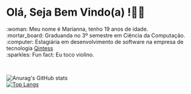 <h1> Olá, Seja Bem Vindo(a) !👋🏼</h1>
:woman: Meu nome é Marianna, tenho 19 anos de idade.<br/>
:mortar_board: Graduanda no 3º semestre em Ciência da Computação.<br/>
:computer: Estagiária em desenvolvimento de software na empresa de tecnologia <a href="https://www.linkedin.com/company/qintess/mycompany/">Qintess</a><br/>
:sparkles: Fun fact: Eu toco violino. 
<p >&nbsp;</p>

![Anurag's GitHub stats](https://github-readme-stats.vercel.app/api?username=mariannamonteiro&show_icons=true&theme=radical) 
<br/>
[![Top Langs](https://github-readme-stats.vercel.app/api/top-langs/?username=mariannamonteiro&layout=compact)](https://github.com/mariannamonteiro/github-readme-stats)


